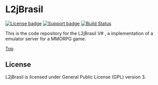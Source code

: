 #  <a name="top"></a> L2jBrasil

[![License badge](https://img.shields.io/badge/license-GPL-blue.svg)](https://opensource.org/licenses/AGPL-3.0)
[![Support badge](https://img.shields.io/badge/support-sof-yellowgreen.svg)](https://www.l2jbrasil.com/index.php?/forum/18-d%C3%BAvidas)
[![Build Status](https://travis-ci.org/L2jBrasil/Server-Interlude.svg?branch=master)](https://travis-ci.org/L2jBrasil/Server-Interlude)

This is the code repository for the L2jBrasil V# , a implementation of a emulator server for a MMORPG game.


[Top](#top)

## License

L2jBrasil is licensed under General Public License (GPL) version 3.
